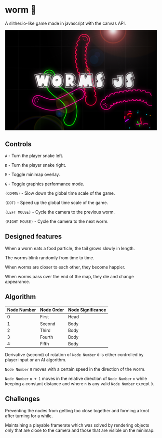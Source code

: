 # worm 🐍
A slither.io-like game made in javascript with the canvas API.

![Wallpaper](wallpaper.png)

## Controls

```A``` - Turn the player snake left.

```D``` - Turn the player snake right.

```M``` - Toggle minimap overlay.

```G``` - Toggle graphics performance mode.

```(COMMA)``` - Slow down the global time scale of the game.

```(DOT)``` - Speed up the global time scale of the game.

```(LEFT MOUSE)``` - Cycle the camera to the previous worm.

```(RIGHT MOUSE)``` - Cycle the camera to the next worm.

## Designed features

When a worm eats a food particle, the tail grows slowly in length.

The worms blink randomly from time to time.

When worms are closer to each other, they become happier.

When worms pass over the end of the map, they die and change appearance.

## Algorithm

| Node Number | Node Order | Node Significance |
| ----------- | ---------- | ----------------- |
| 0           | First      | Head              |
| 1           | Second     | Body              |
| 2           | Third      | Body              |
| 3           | Fourth     | Body              |
| 4           | Fifth      | Body              |

Derivative (second) of rotation of ```Node Number``` ```0``` is either controlled by player input or an AI algorithm.

```Node Number``` ```0``` moves with a certain speed in the direction of the worm.

```Node Number``` ```n + 1``` moves in the relative direction of ```Node Number``` ```n``` while keeping a constant distance and where ```n``` is any valid ```Node Number``` except ```0```.

## Challenges

Preventing the nodes from getting too close together and forming a knot after turning for a while.

Maintaining a playable framerate which was solved by rendering objects only that are close to the camera and those that are visible on the minimap.
